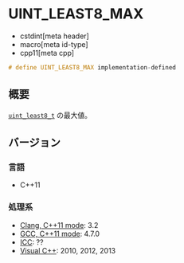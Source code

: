 # UINT_LEAST8_MAX
* cstdint[meta header]
* macro[meta id-type]
* cpp11[meta cpp]

```cpp
# define UINT_LEAST8_MAX implementation-defined
```

## 概要
[`uint_least8_t`](uint_least8_t.md) の最大値。

## バージョン
### 言語
- C++11

### 処理系
- [Clang, C++11 mode](/implementation.md#clang): 3.2
- [GCC, C++11 mode](/implementation.md#gcc): 4.7.0
- [ICC](/implementation.md#icc): ??
- [Visual C++](/implementation.md#visual_cpp): 2010, 2012, 2013
